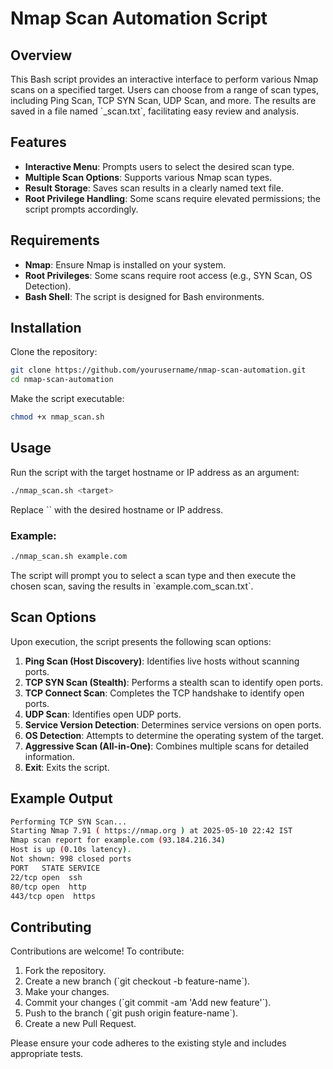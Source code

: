 # Nmap Scan Automation Script

## Overview

This Bash script provides an interactive interface to perform various Nmap scans on a specified target. Users can choose from a range of scan types, including Ping Scan, TCP SYN Scan, UDP Scan, and more. The results are saved in a file named \`<target>_scan.txt\`, facilitating easy review and analysis.

## Features

- **Interactive Menu**: Prompts users to select the desired scan type.
- **Multiple Scan Options**: Supports various Nmap scan types.
- **Result Storage**: Saves scan results in a clearly named text file.
- **Root Privilege Handling**: Some scans require elevated permissions; the script prompts accordingly.

## Requirements

- **Nmap**: Ensure Nmap is installed on your system.
- **Root Privileges**: Some scans require root access (e.g., SYN Scan, OS Detection).
- **Bash Shell**: The script is designed for Bash environments.

## Installation

Clone the repository:

```bash
git clone https://github.com/yourusername/nmap-scan-automation.git
cd nmap-scan-automation
```

Make the script executable:

```bash
chmod +x nmap_scan.sh
```

## Usage

Run the script with the target hostname or IP address as an argument:

```bash
./nmap_scan.sh <target>
```

Replace \`<target>\` with the desired hostname or IP address.

### Example:

```bash
./nmap_scan.sh example.com
```

The script will prompt you to select a scan type and then execute the chosen scan, saving the results in \`example.com_scan.txt\`.

## Scan Options

Upon execution, the script presents the following scan options:

1. **Ping Scan (Host Discovery)**: Identifies live hosts without scanning ports.
2. **TCP SYN Scan (Stealth)**: Performs a stealth scan to identify open ports.
3. **TCP Connect Scan**: Completes the TCP handshake to identify open ports.
4. **UDP Scan**: Identifies open UDP ports.
5. **Service Version Detection**: Determines service versions on open ports.
6. **OS Detection**: Attempts to determine the operating system of the target.
7. **Aggressive Scan (All-in-One)**: Combines multiple scans for detailed information.
8. **Exit**: Exits the script.

## Example Output

```bash
Performing TCP SYN Scan...
Starting Nmap 7.91 ( https://nmap.org ) at 2025-05-10 22:42 IST
Nmap scan report for example.com (93.184.216.34)
Host is up (0.10s latency).
Not shown: 998 closed ports
PORT   STATE SERVICE
22/tcp open  ssh
80/tcp open  http
443/tcp open  https
```

## Contributing

Contributions are welcome! To contribute:

1. Fork the repository.
2. Create a new branch (\`git checkout -b feature-name\`).
3. Make your changes.
4. Commit your changes (\`git commit -am 'Add new feature'\`).
5. Push to the branch (\`git push origin feature-name\`).
6. Create a new Pull Request.

Please ensure your code adheres to the existing style and includes appropriate tests.

 

